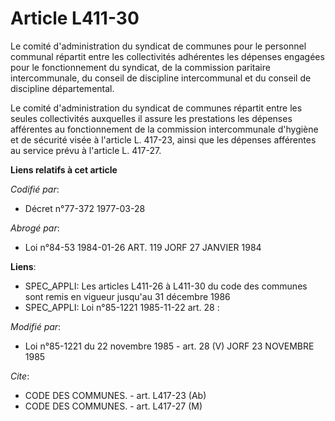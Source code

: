 # Article L411-30

Le comité d'administration du syndicat de communes pour le personnel communal répartit entre les collectivités adhérentes les
dépenses engagées pour le fonctionnement du syndicat, de la commission paritaire intercommunale, du conseil de discipline
intercommunal et du conseil de discipline départemental.

Le comité d'administration du syndicat de communes répartit entre les seules collectivités auxquelles il assure les
prestations les dépenses afférentes au fonctionnement de la commission intercommunale d'hygiène et de sécurité visée à
l'article L. 417-23, ainsi que les dépenses afférentes au service prévu à l'article L. 417-27.

**Liens relatifs à cet article**

_Codifié par_:

  - Décret n°77-372 1977-03-28

_Abrogé par_:

  - Loi n°84-53 1984-01-26 ART. 119 JORF 27 JANVIER 1984

**Liens**:

  - SPEC_APPLI: Les articles L411-26 à L411-30 du code des communes sont remis en vigueur jusqu'au 31 décembre 1986
  - SPEC_APPLI: Loi n°85-1221 1985-11-22 art. 28 :

_Modifié par_:

  - Loi n°85-1221 du 22 novembre 1985 - art. 28 (V) JORF 23 NOVEMBRE 1985

_Cite_:

  - CODE DES COMMUNES. - art. L417-23 (Ab)
  - CODE DES COMMUNES. - art. L417-27 (M)
